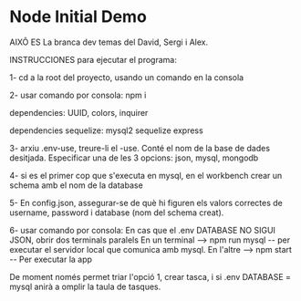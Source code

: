 # Node Initial Demo

AIXÔ ES La branca dev temas del David, Sergi i Alex.

INSTRUCCIONES para ejecutar el programa:

1- cd a la root del proyecto, usando un comando en la consola

2- usar comando por consola: npm i

dependencies:
UUID, colors, inquirer

dependencies sequelize:
mysql2 sequelize express

3- arxiu .env-use, treure-li el -use. Conté el nom de la base de dades desitjada.
Especificar una de les 3 opcions: json, mysql, mongodb

4- si es el primer cop que s'executa en mysql, en el workbench crear un schema amb el nom de la database

5- En config.json, assegurar-se de què hi figuren els valors correctes de username, password i database (nom del schema creat).

6- usar comando por consola:
    En cas que el .env DATABASE NO SIGUI JSON, obrir dos terminals paralels
    En un terminal --> npm run mysql -- per executar el servidor local que comunica amb mysql.
    En l'altre     --> npm start -- Per executar la app

De moment només permet triar l'opció 1, crear tasca, i si .env DATABASE = mysql anirà a omplir la taula de tasques.